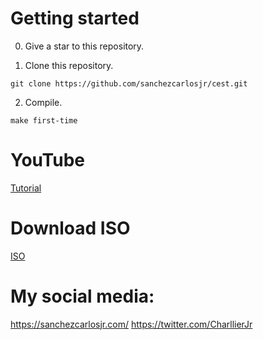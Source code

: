 # Getting started
0. Give a star to this repository.

1. Clone this repository.
```
git clone https://github.com/sanchezcarlosjr/cest.git
```

2. Compile.
```
make first-time
```
# YouTube
[Tutorial](https://www.youtube.com/watch?v=u90ViTrzQ3I&t=61s)

# Download ISO
[ISO](https://github.com/sanchezcarlosjr/cest/releases/download/1.0/kernel.iso)

# My social media:
https://sanchezcarlosjr.com/
https://twitter.com/CharllierJr
